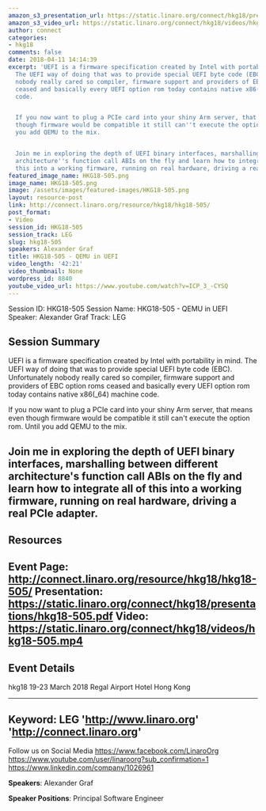 ```yaml
---
amazon_s3_presentation_url: https://static.linaro.org/connect/hkg18/presentations/hkg18-505.pdf
amazon_s3_video_url: https://static.linaro.org/connect/hkg18/videos/hkg18-505.mp4
author: connect
categories:
- hkg18
comments: false
date: 2018-04-11 14:14:39
excerpt: 'UEFI is a firmware specification created by Intel with portability in mind.
  The UEFI way of doing that was to provide special UEFI byte code (EBC). Unfortunately
  nobody really cared so compiler, firmware support and providers of EBC option roms
  ceased and basically every UEFI option rom today contains native x86(_64) machine
  code.


  If you now want to plug a PCIe card into your shiny Arm server, that means even
  though firmware would be compatible it still can''t execute the option rom. Until
  you add QEMU to the mix.


  Join me in exploring the depth of UEFI binary interfaces, marshalling between different
  architecture''s function call ABIs on the fly and learn how to integrate all of
  this into a working firmware, running on real hardware, driving a real PCIe adapter.'
featured_image_name: HKG18-505.png
image_name: HKG18-505.png
image: /assets/images/featured-images/HKG18-505.png
layout: resource-post
link: http://connect.linaro.org/resource/hkg18/hkg18-505/
post_format:
- Video
session_id: HKG18-505
session_track: LEG
slug: hkg18-505
speakers: Alexander Graf
title: HKG18-505 - QEMU in UEFI
video_length: '42:21'
video_thumbnail: None
wordpress_id: 8840
youtube_video_url: https://www.youtube.com/watch?v=ICP_3_-CYSQ
---
```


Session ID: HKG18-505
Session Name: HKG18-505 - QEMU in UEFI
Speaker: Alexander Graf
Track: LEG


## Session Summary
UEFI is a firmware specification created by Intel with portability in mind. The UEFI way of doing that was to provide special UEFI byte code (EBC). Unfortunately nobody really cared so compiler, firmware support and providers of EBC option roms ceased and basically every UEFI option rom today contains native x86(_64) machine code.

If you now want to plug a PCIe card into your shiny Arm server, that means even though firmware would be compatible it still can't execute the option rom. Until you add QEMU to the mix.

Join me in exploring the depth of UEFI binary interfaces, marshalling between different architecture's function call ABIs on the fly and learn how to integrate all of this into a working firmware, running on real hardware, driving a real PCIe adapter.
---------------------------------------------------
## Resources
Event Page: http://connect.linaro.org/resource/hkg18/hkg18-505/
Presentation: https://static.linaro.org/connect/hkg18/presentations/hkg18-505.pdf
Video: https://static.linaro.org/connect/hkg18/videos/hkg18-505.mp4
 ---------------------------------------------------
## Event Details
hkg18
19-23 March 2018
Regal Airport Hotel Hong Kong

---------------------------------------------------
Keyword: LEG
'http://www.linaro.org'
'http://connect.linaro.org'
---------------------------------------------------
Follow us on Social Media
https://www.facebook.com/LinaroOrg
https://www.youtube.com/user/linaroorg?sub_confirmation=1
https://www.linkedin.com/company/1026961

**Speakers**: Alexander Graf

**Speaker Positions**: Principal Software Engineer
